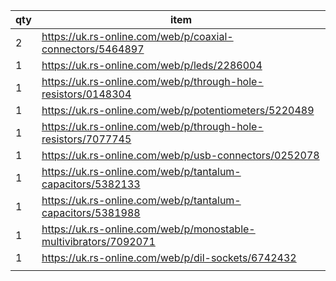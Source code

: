 |qty|item|
|--|--|
|2|https://uk.rs-online.com/web/p/coaxial-connectors/5464897|
|1|https://uk.rs-online.com/web/p/leds/2286004|
|1|https://uk.rs-online.com/web/p/through-hole-resistors/0148304|
|1|https://uk.rs-online.com/web/p/potentiometers/5220489|
|1|https://uk.rs-online.com/web/p/through-hole-resistors/7077745|
|1|https://uk.rs-online.com/web/p/usb-connectors/0252078|
|1|https://uk.rs-online.com/web/p/tantalum-capacitors/5382133|
|1|https://uk.rs-online.com/web/p/tantalum-capacitors/5381988|
|1|https://uk.rs-online.com/web/p/monostable-multivibrators/7092071|
|1|https://uk.rs-online.com/web/p/dil-sockets/6742432|
|||